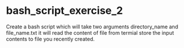 # bash_script_exercise_2

Create a bash script which will take two arguments directory_name and file_name.txt
it will read the content of file from termial
store the input contents to file you recently created.
